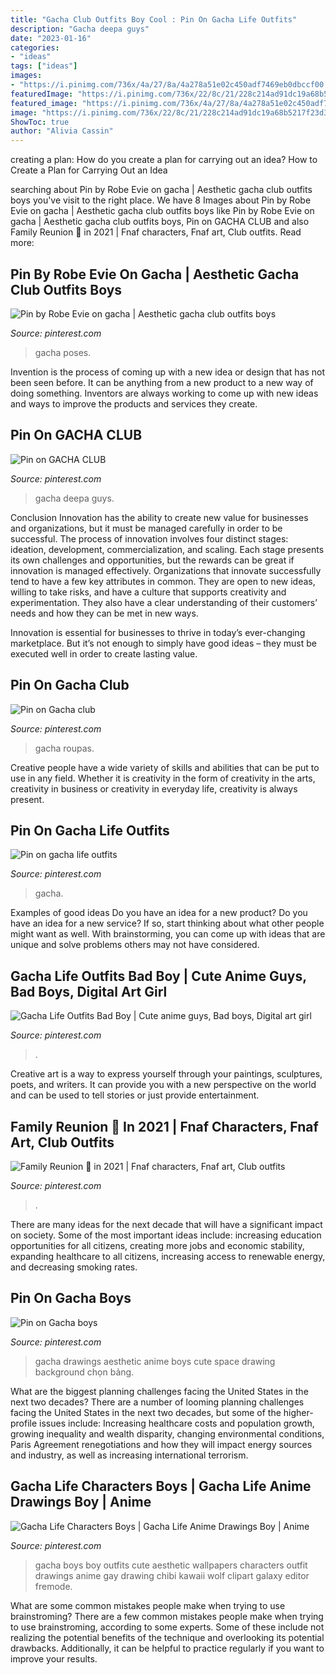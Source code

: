 ```yaml
---
title: "Gacha Club Outfits Boy Cool : Pin On Gacha Life Outfits"
description: "Gacha deepa guys"
date: "2023-01-16"
categories:
- "ideas"
tags: ["ideas"]
images:
- "https://i.pinimg.com/736x/4a/27/8a/4a278a51e02c450adf7469eb0dbccf00.jpg"
featuredImage: "https://i.pinimg.com/736x/22/8c/21/228c214ad91dc19a68b5217f23d35efa.jpg"
featured_image: "https://i.pinimg.com/736x/4a/27/8a/4a278a51e02c450adf7469eb0dbccf00.jpg"
image: "https://i.pinimg.com/736x/22/8c/21/228c214ad91dc19a68b5217f23d35efa.jpg"
ShowToc: true
author: "Alivia Cassin"
---
```



creating a plan: How do you create a plan for carrying out an idea?
How to Create a Plan for Carrying Out an Idea

	

		
searching about Pin by Robe Evie on gacha | Aesthetic gacha club outfits boys you've visit to the right place. We have 8 Images about Pin by Robe Evie on gacha | Aesthetic gacha club outfits boys like Pin by Robe Evie on gacha | Aesthetic gacha club outfits boys, Pin on GACHA CLUB and also Family Reunion 🤠 in 2021 | Fnaf characters, Fnaf art, Club outfits. Read more:
		
    
## Pin By Robe Evie On Gacha | Aesthetic Gacha Club Outfits Boys

<img loading=lazy src="https://i.pinimg.com/736x/5d/b6/6b/5db66b57078e1bea801e3c6f5f1e0c6d.jpg" onerror="this.onerror=null;this.src='https://tse1.mm.bing.net/th?id=OIP.k4vrFQ5sfP1qvrlud37e0AHaHa&amp;pid=15.1';" alt="Pin by Robe Evie on gacha | Aesthetic gacha club outfits boys">

_Source: pinterest.com_

>gacha poses. 

	

Invention is the process of coming up with a new idea or design that has not been seen before. It can be anything from a new product to a new way of doing something. Inventors are always working to come up with new ideas and ways to improve the products and services they create.

    
## Pin On GACHA CLUB

<img loading=lazy src="https://i.pinimg.com/736x/22/8c/21/228c214ad91dc19a68b5217f23d35efa.jpg" onerror="this.onerror=null;this.src='https://tse4.mm.bing.net/th?id=OIP.CFNnFwghywckp2q4_8ccBQHaHv&amp;pid=15.1';" alt="Pin on GACHA CLUB">

_Source: pinterest.com_

>gacha deepa guys. 

	

Conclusion
Innovation has the ability to create new value for businesses and organizations, but it must be managed carefully in order to be successful. The process of innovation involves four distinct stages: ideation, development, commercialization, and scaling. Each stage presents its own challenges and opportunities, but the rewards can be great if innovation is managed effectively.
Organizations that innovate successfully tend to have a few key attributes in common. They are open to new ideas, willing to take risks, and have a culture that supports creativity and experimentation. They also have a clear understanding of their customers’ needs and how they can be met in new ways.

 Innovation is essential for businesses to thrive in today’s ever-changing marketplace. But it’s not enough to simply have good ideas – they must be executed well in order to create lasting value.

    
## Pin On Gacha Club

<img loading=lazy src="https://i.pinimg.com/736x/a4/df/81/a4df8138c4e02f6c543bce87db1fddf4.jpg" onerror="this.onerror=null;this.src='https://tse3.mm.bing.net/th?id=OIP.zCMxm7E2GF88A50IzlljwQHaNA&amp;pid=15.1';" alt="Pin on Gacha club">

_Source: pinterest.com_

>gacha roupas. 

	

Creative people have a wide variety of skills and abilities that can be put to use in any field. Whether it is creativity in the form of creativity in the arts, creativity in business or creativity in everyday life, creativity is always present.

    
## Pin On Gacha Life Outfits

<img loading=lazy src="https://i.pinimg.com/736x/fd/d5/4a/fdd54afe0eb5b8d818cb8320e7a376af.jpg" onerror="this.onerror=null;this.src='https://tse2.mm.bing.net/th?id=OIP.h-3HVoKgw3YUrXL4WeEnQwHaEJ&amp;pid=15.1';" alt="Pin on gacha life outfits">

_Source: pinterest.com_

>gacha. 

	

Examples of good ideas
Do you have an idea for a new product? Do you have an idea for a new service? If so, start thinking about what other people might want as well. With brainstorming, you can come up with ideas that are unique and solve problems others may not have considered.

    
## Gacha Life Outfits Bad Boy | Cute Anime Guys, Bad Boys, Digital Art Girl

<img loading=lazy src="https://i.pinimg.com/736x/96/56/ec/9656ecf21126ffc34c1bcbe5cae12931.jpg" onerror="this.onerror=null;this.src='https://tse1.mm.bing.net/th?id=OIP.-zVEr92Jjtwxp4KrhPoH8AHaMn&amp;pid=15.1';" alt="Gacha Life Outfits Bad Boy | Cute anime guys, Bad boys, Digital art girl">

_Source: pinterest.com_

>. 

	

Creative art is a way to express yourself through your paintings, sculptures, poets, and writers. It can provide you with a new perspective on the world and can be used to tell stories or just provide entertainment.

    
## Family Reunion 🤠 In 2021 | Fnaf Characters, Fnaf Art, Club Outfits

<img loading=lazy src="https://i.pinimg.com/736x/69/71/81/69718100f182027af1258440cbda8f79.jpg" onerror="this.onerror=null;this.src='https://tse1.mm.bing.net/th?id=OIP.f7V3qc-JRyPN9H3vUfTx7gHaEH&amp;pid=15.1';" alt="Family Reunion 🤠 in 2021 | Fnaf characters, Fnaf art, Club outfits">

_Source: pinterest.com_

>. 

	

There are many ideas for the next decade that will have a significant impact on society. Some of the most important ideas include: increasing education opportunities for all citizens, creating more jobs and economic stability, expanding healthcare to all citizens, increasing access to renewable energy, and decreasing smoking rates.

    
## Pin On Gacha Boys

<img loading=lazy src="https://i.pinimg.com/736x/20/bd/d1/20bdd15a53c310c28b2d68eb49832904.jpg" onerror="this.onerror=null;this.src='https://tse3.mm.bing.net/th?id=OIP.E_JI2s3WImsxewupSmP85AHaHa&amp;pid=15.1';" alt="Pin on Gacha boys">

_Source: pinterest.com_

>gacha drawings aesthetic anime boys cute space drawing background chọn bảng. 

	

What are the biggest planning challenges facing the United States in the next two decades?
There are a number of looming planning challenges facing the United States in the next two decades, but some of the higher-profile issues include: Increasing healthcare costs and population growth, growing inequality and wealth disparity, changing environmental conditions, Paris Agreement renegotiations and how they will impact energy sources and industry, as well as increasing international terrorism.

    
## Gacha Life Characters Boys | Gacha Life Anime Drawings Boy | Anime

<img loading=lazy src="https://i.pinimg.com/736x/4a/27/8a/4a278a51e02c450adf7469eb0dbccf00.jpg" onerror="this.onerror=null;this.src='https://tse3.mm.bing.net/th?id=OIP.ng1LpJYiO1ChN57gs_kb7AHaFj&amp;pid=15.1';" alt="Gacha Life Characters Boys | Gacha Life Anime Drawings Boy | Anime">

_Source: pinterest.com_

>gacha boys boy outfits cute aesthetic wallpapers characters outfit drawings anime gay drawing chibi kawaii wolf clipart galaxy editor fremode. 

	

What are some common mistakes people make when trying to use brainstroming?
There are a few common mistakes people make when trying to use brainstroming, according to some experts. Some of these include not realizing the potential benefits of the technique and overlooking its potential drawbacks. Additionally, it can be helpful to practice regularly if you want to improve your results.

